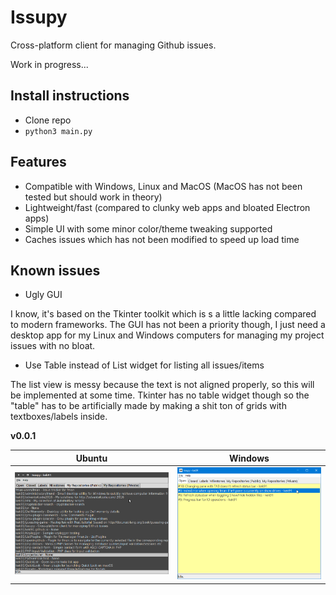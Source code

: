 # Issupy

Cross-platform client for managing Github issues.

Work in progress...

## Install instructions

- Clone repo
- `python3 main.py`

## Features

- Compatible with Windows, Linux and MacOS (MacOS has not been tested but should work in theory)
- Lightweight/fast (compared to clunky web apps and bloated Electron apps)
- Simple UI with some minor color/theme tweaking supported
- Caches issues which has not been modified to speed up load time

## Known issues

- Ugly GUI

I know, it's based on the Tkinter toolkit which is s a little lacking compared to modern frameworks. 
The GUI has not been a priority though, I just need a desktop app for my Linux and Windows computers for managing my project issues with no bloat.

- Use Table instead of List widget for listing all issues/items

The list view is messy because the text is not aligned properly, so this will be implemented at some time. Tkinter has no table widget though so the "table" has to be artificially made by making a shit ton of grids with textboxes/labels inside.

**v0.0.1**

| Ubuntu        | Windows |
| ------------- |:-------------:|
| ![Screenshot](v0.0.1-ubuntu.png) | ![Screenshot](v0.0.1-windows.png) |
